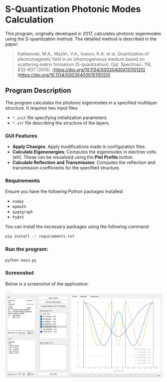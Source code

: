 # S-Quantization Photonic Modes Calculation

This program, originally developed in 2017, calculates photonic eigenmodes using the S-quantization method. The detailed method is described in the paper:
> Kaliteevski, M.A., Mazlin, V.A., Ivanov, K.A. et al. Quantization of electromagnetic field in an inhomogeneous medium based on scattering matrix formalism (S-quantization). Opt. Spectrosc. 119, 832–837 (2015). [https://doi.org/10.1134/S0030400X15110120](https://doi.org/10.1134/S0030400X15110120)

## Program Description

The program calculates the photonic eigenmodes in a specified multilayer structure. It requires two input files:
- `*.init` file specifying initialization parameters.
- `*.str` file describing the structure of the layers.

### GUI Features

- **Apply Changes**: Apply modifications made in configuration files.
- **Calculate Eigenenergies**: Computes the eigenmodes in electron volts (eV). These can be visualized using the **Plot Profile** button.
- **Calculate Reflection and Transmission**: Computes the reflection and transmission coefficients for the specified structure.

### Requirements

Ensure you have the following Python packages installed:
- `numpy`
- `mpmath`
- `pyqtgraph`
- `PyQt5`
  
You can install the necessary packages using the following command:
```bash
pip install -r requirements.txt
```

### Run the program:
```bash
python main.py
```

### Screenshot

Below is a screenshot of the application:

![Program Screenshot](source/program_image.png)
